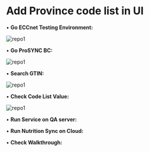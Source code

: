 # Add Province code list in UI

• **Go ECCnet Testing Environment:**

![repo1](https://github.com/JongkukJayLee/AzureCICD/blob/master/images/image1.jpg)

• **Go ProSYNC BC:**

![repo1](https://github.com/JongkukJayLee/AzureCICD/blob/master/images/image2.jpg)

• **Search GTIN:**

![repo1](https://github.com/JongkukJayLee/AzureCICD/blob/master/images/image3.jpg)

• **Check Code List Value:**

![repo1](https://github.com/JongkukJayLee/AzureCICD/blob/master/images/image4.jpg)

• **Run Service on QA server:**


• **Run Nutrition Sync on Cloud:**


• **Check Walkthrough:**

